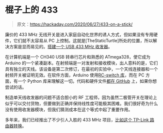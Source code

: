 # 棍子上的 433

> 原文：<https://hackaday.com/2020/06/27/433-on-a-stick/>

廉价的 433 MHz 无线开关是进入家庭自动化世界的诱人方式，但如果没有专用硬件，它们就不太容易从 PC 上控制。这就是[TheStaticTurtle]所处的位置，所以解决方案是显而易见的。[搭建一个 USB 433 MHz 收发器](https://blog.thestaticturtle.fr/open433-lets-turn-light-on-with-the-computer)。

在计算机端是一个 CH340 USB 转串行芯片和熟悉的 ATmega328，使它成为 Arduino 的一个紧凑副本。在射频端是一对发射和接收模块，出人意料的是，它们具有独立的天线。该设备是第二次修订，在最初的实验中，一个天线连接器和一个射频开关被证明无效。在软件方面，Arduino 使用[RC-switch 库](https://github.com/sui77/rc-switch)，而在 PC 方面，有一个 Python 库来理解这一切。代码和硬件文件[都在 GitHub](https://github.com/TheStaticTurtle/Open433) 上，如果你想尝试的话。

制造单天线收发器的问题不适合胆小的 RF 工程师，因为虽然二极管开关在理论上似乎可以交付货物，但要做到正确并保持线性度可能极其困难。我们很好奇为什么没有使用收发器模块，但我们猜测成本在这个等式中起了重要作用。

多年来，我们已经推出了不少引人入胜的 433 MHz 项目，[比如这个 TP-Link 路由器转换](https://hackaday.com/2016/10/26/converting-a-tp-link-router-to-mission-control-for-cheap-433mhz-home-automation/)。